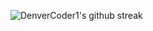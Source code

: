 ![DenverCoder1's github streak](https://github-readme-streak-stats.herokuapp.com/?user=AlessandroGuelpa&theme=blue-green)
